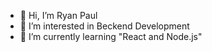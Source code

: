- 👋 Hi, I’m Ryan Paul
- 👀 I’m interested in Beckend Development
- 🌱 I’m currently learning "React and Node.js"

<!---
ryanpaul-tsc/ryanpaul-tsc is a ✨ special ✨ repository because its `README.md` (this file) appears on your GitHub profile.
You can click the Preview link to take a look at your changes.
--->
